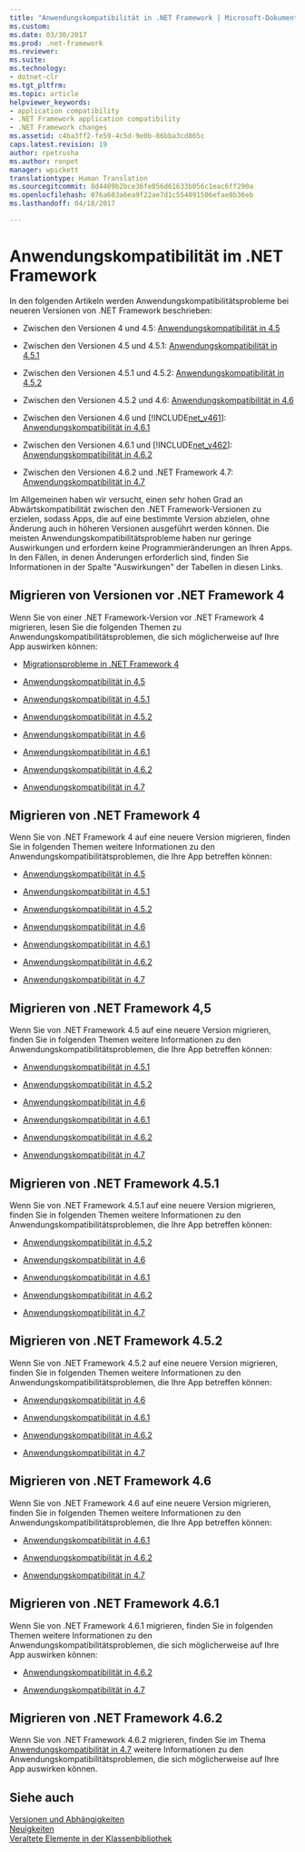 ```yaml
---
title: "Anwendungskompatibilität in .NET Framework | Microsoft-Dokumentation"
ms.custom: 
ms.date: 03/30/2017
ms.prod: .net-framework
ms.reviewer: 
ms.suite: 
ms.technology:
- dotnet-clr
ms.tgt_pltfrm: 
ms.topic: article
helpviewer_keywords:
- application compatibility
- .NET Framework application compatibility
- .NET Framework changes
ms.assetid: c4ba3ff2-fe59-4c5d-9e0b-86bba3cd865c
caps.latest.revision: 19
author: rpetrusha
ms.author: ronpet
manager: wpickett
translationtype: Human Translation
ms.sourcegitcommit: 8d4409b2bce36fe056d61633b056c1eac6ff290a
ms.openlocfilehash: 076a603a6ea9f22ae7d1c554091506efae8b36eb
ms.lasthandoff: 04/18/2017

---
```

# <a name="application-compatibility-in-the-net-framework"></a>Anwendungskompatibilität im .NET Framework
In den folgenden Artikeln werden Anwendungskompatibilitätsprobleme bei neueren Versionen von .NET Framework beschrieben:  
  
-   Zwischen den Versionen 4 und 4.5: [Anwendungskompatibilität in 4.5](../../../docs/framework/migration-guide/application-compatibility-in-the-net-framework-4-5.md)  
  
-   Zwischen den Versionen 4.5 und 4.5.1: [Anwendungskompatibilität in 4.5.1](../../../docs/framework/migration-guide/application-compatibility-in-the-net-framework-4-5-1.md)  
  
-   Zwischen den Versionen 4.5.1 und 4.5.2: [Anwendungskompatibilität in 4.5.2](../../../docs/framework/migration-guide/application-compatibility-in-the-net-framework-4-5-2.md)  
  
-   Zwischen den Versionen 4.5.2 und 4.6: [Anwendungskompatibilität in 4.6](../../../docs/framework/migration-guide/application-compatibility-in-the-net-framework-4-6.md)  
  
-   Zwischen den Versionen 4.6 und [!INCLUDE[net_v461](../../../includes/net-v461-md.md)]: [Anwendungskompatibilität in 4.6.1](../../../docs/framework/migration-guide/application-compatibility-in-the-net-framework-4-6-1.md)  
  
-   Zwischen den Versionen 4.6.1 und [!INCLUDE[net_v462](../../../includes/net-v462-md.md)]: [Anwendungskompatibilität in 4.6.2](../../../docs/framework/migration-guide/application-compatibility-in-the-net-framework-4-6-2.md)  

- Zwischen den Versionen 4.6.2 und .NET Framework 4.7: [Anwendungskompatibilität in 4.7](../../../docs/framework/migration-guide/application-compatibility-in-the-net-framework-4-7.md)  

Im Allgemeinen haben wir versucht, einen sehr hohen Grad an Abwärtskompatibilität zwischen den .NET Framework-Versionen zu erzielen, sodass Apps, die auf eine bestimmte Version abzielen, ohne Änderung auch in höheren Versionen ausgeführt werden können. Die meisten Anwendungskompatibilitätsprobleme haben nur geringe Auswirkungen und erfordern keine Programmieränderungen an Ihren Apps. In den Fällen, in denen Änderungen erforderlich sind, finden Sie Informationen in der Spalte "Auswirkungen" der Tabellen in diesen Links.  
  
## <a name="migrating-from-versions-before-the-net-framework-4"></a>Migrieren von Versionen vor .NET Framework 4
  
 Wenn Sie von einer .NET Framework-Version vor .NET Framework 4 migrieren, lesen Sie die folgenden Themen zu Anwendungskompatibilitätsproblemen, die sich möglicherweise auf Ihre App auswirken können:  
  
-   [Migrationsprobleme in .NET Framework 4](http://msdn.microsoft.com/library/ee941656\(v=vs.100\).aspx)  
  
-   [Anwendungskompatibilität in 4.5](../../../docs/framework/migration-guide/application-compatibility-in-the-net-framework-4-5.md)  
  
-   [Anwendungskompatibilität in 4.5.1](../../../docs/framework/migration-guide/application-compatibility-in-the-net-framework-4-5-1.md)  
  
-   [Anwendungskompatibilität in 4.5.2](../../../docs/framework/migration-guide/application-compatibility-in-the-net-framework-4-5-2.md)  
  
-   [Anwendungskompatibilität in 4.6](../../../docs/framework/migration-guide/application-compatibility-in-the-net-framework-4-6.md)  
  
-   [Anwendungskompatibilität in 4.6.1](../../../docs/framework/migration-guide/application-compatibility-in-the-net-framework-4-6-1.md)  
  
-   [Anwendungskompatibilität in 4.6.2](../../../docs/framework/migration-guide/application-compatibility-in-the-net-framework-4-6-2.md)  

- [Anwendungskompatibilität in 4.7](../../../docs/framework/migration-guide/application-compatibility-in-the-net-framework-4-7.md)
  
## <a name="migrating-from-the-net-framework-4"></a>Migrieren von .NET Framework 4  

Wenn Sie von .NET Framework 4 auf eine neuere Version migrieren, finden Sie in folgenden Themen weitere Informationen zu den Anwendungskompatibilitätsproblemen, die Ihre App betreffen können:  
  
-   [Anwendungskompatibilität in 4.5](../../../docs/framework/migration-guide/application-compatibility-in-the-net-framework-4-5.md)  
  
-   [Anwendungskompatibilität in 4.5.1](../../../docs/framework/migration-guide/application-compatibility-in-the-net-framework-4-5-1.md)  
  
-   [Anwendungskompatibilität in 4.5.2](../../../docs/framework/migration-guide/application-compatibility-in-the-net-framework-4-5-2.md)  
  
-   [Anwendungskompatibilität in 4.6](../../../docs/framework/migration-guide/application-compatibility-in-the-net-framework-4-6.md)  
  
-   [Anwendungskompatibilität in 4.6.1](../../../docs/framework/migration-guide/application-compatibility-in-the-net-framework-4-6-1.md)  
  
-   [Anwendungskompatibilität in 4.6.2](../../../docs/framework/migration-guide/application-compatibility-in-the-net-framework-4-6-2.md)  

- [Anwendungskompatibilität in 4.7](../../../docs/framework/migration-guide/application-compatibility-in-the-net-framework-4-7.md)
  
## <a name="migrating-from-the-net-framework-45"></a>Migrieren von .NET Framework 4,5  
 Wenn Sie von .NET Framework 4.5 auf eine neuere Version migrieren, finden Sie in folgenden Themen weitere Informationen zu den Anwendungskompatibilitätsproblemen, die Ihre App betreffen können:  
  
-   [Anwendungskompatibilität in 4.5.1](../../../docs/framework/migration-guide/application-compatibility-in-the-net-framework-4-5-1.md)  
  
-   [Anwendungskompatibilität in 4.5.2](../../../docs/framework/migration-guide/application-compatibility-in-the-net-framework-4-5-2.md)  
  
-   [Anwendungskompatibilität in 4.6](../../../docs/framework/migration-guide/application-compatibility-in-the-net-framework-4-6.md)  
  
-   [Anwendungskompatibilität in 4.6.1](../../../docs/framework/migration-guide/application-compatibility-in-the-net-framework-4-6-1.md)  
  
-   [Anwendungskompatibilität in 4.6.2](../../../docs/framework/migration-guide/application-compatibility-in-the-net-framework-4-6-2.md)  

- [Anwendungskompatibilität in 4.7](../../../docs/framework/migration-guide/application-compatibility-in-the-net-framework-4-7.md)
  
## <a name="migrating-from-the-net-framework-451"></a>Migrieren von .NET Framework 4.5.1  

 Wenn Sie von .NET Framework 4.5.1 auf eine neuere Version migrieren, finden Sie in folgenden Themen weitere Informationen zu den Anwendungskompatibilitätsproblemen, die Ihre App betreffen können:  
  
-   [Anwendungskompatibilität in 4.5.2](../../../docs/framework/migration-guide/application-compatibility-in-the-net-framework-4-5-2.md)  
  
-   [Anwendungskompatibilität in 4.6](../../../docs/framework/migration-guide/application-compatibility-in-the-net-framework-4-6.md)  
  
-   [Anwendungskompatibilität in 4.6.1](../../../docs/framework/migration-guide/application-compatibility-in-the-net-framework-4-6-1.md)  
  
-   [Anwendungskompatibilität in 4.6.2](../../../docs/framework/migration-guide/application-compatibility-in-the-net-framework-4-6-2.md)  

- [Anwendungskompatibilität in 4.7](../../../docs/framework/migration-guide/application-compatibility-in-the-net-framework-4-7.md)
  
## <a name="migrating-from-the-net-framework-452"></a>Migrieren von .NET Framework 4.5.2  
 Wenn Sie von .NET Framework 4.5.2 auf eine neuere Version migrieren, finden Sie in folgenden Themen weitere Informationen zu den Anwendungskompatibilitätsproblemen, die Ihre App betreffen können:  
  
-   [Anwendungskompatibilität in 4.6](../../../docs/framework/migration-guide/application-compatibility-in-the-net-framework-4-6.md)  
  
-   [Anwendungskompatibilität in 4.6.1](../../../docs/framework/migration-guide/application-compatibility-in-the-net-framework-4-6-1.md)  
  
-   [Anwendungskompatibilität in 4.6.2](../../../docs/framework/migration-guide/application-compatibility-in-the-net-framework-4-6-2.md)  

- [Anwendungskompatibilität in 4.7](../../../docs/framework/migration-guide/application-compatibility-in-the-net-framework-4-7.md)
  
## <a name="migrating-from-the-net-framework-46"></a>Migrieren von .NET Framework 4.6  
 Wenn Sie von .NET Framework 4.6 auf eine neuere Version migrieren, finden Sie in folgenden Themen weitere Informationen zu den Anwendungskompatibilitätsproblemen, die Ihre App betreffen können:  
  
-   [Anwendungskompatibilität in 4.6.1](../../../docs/framework/migration-guide/application-compatibility-in-the-net-framework-4-6-1.md)  
  
-   [Anwendungskompatibilität in 4.6.2](../../../docs/framework/migration-guide/application-compatibility-in-the-net-framework-4-6-2.md)  

- [Anwendungskompatibilität in 4.7](../../../docs/framework/migration-guide/application-compatibility-in-the-net-framework-4-7.md)
  
## <a name="migrating-from-the-net-framework-461"></a>Migrieren von .NET Framework 4.6.1  
 Wenn Sie von .NET Framework 4.6.1 migrieren, finden Sie in folgenden Themen weitere Informationen zu den Anwendungskompatibilitätsproblemen, die sich möglicherweise auf Ihre App auswirken können:
 
- [Anwendungskompatibilität in 4.6.2](../../../docs/framework/migration-guide/application-compatibility-in-the-net-framework-4-6-2.md)

- [Anwendungskompatibilität in 4.7](../../../docs/framework/migration-guide/application-compatibility-in-the-net-framework-4-7.md)  

## <a name="migrating-from-the-net-framework-462"></a>Migrieren von .NET Framework 4.6.2

Wenn Sie von .NET Framework 4.6.2 migrieren, finden Sie im Thema [Anwendungskompatibilität in 4.7](../../../docs/framework/migration-guide/application-compatibility-in-the-net-framework-4-7.md) weitere Informationen zu den Anwendungskompatibilitätsproblemen, die sich möglicherweise auf Ihre App auswirken können.  

## <a name="see-also"></a>Siehe auch  
 [Versionen und Abhängigkeiten](../../../docs/framework/migration-guide/versions-and-dependencies.md)   
 [Neuigkeiten](../../../docs/framework/whats-new/index.md)   
 [Veraltete Elemente in der Klassenbibliothek](../../../docs/framework/whats-new/whats-obsolete.md)

